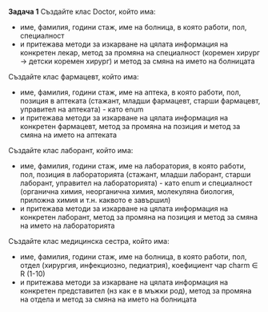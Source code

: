 **Задача 1**
Създайте клас Doctor, който има:
- име, фамилия, години стаж, име на болница, в която работи, пол, специалност
- и притежава методи за изкарване на цялата информация на конкретен лекар, метод за промяна на специалност (коремен хирург -> детски коремен хирург) и метод за смяна на името на болницата

Създайте клас фармацевт, който има:
- име, фамилия, години стаж, име на аптека, в която работи, пол, позиция в аптеката (стажант, младши фармацевт, старши фармацевт, управител на аптеката) - като enum
- и притежава методи за изкарване на цялата информация на конкретен фармацевт, метод за промяна на позиция и метод за смяна на името на аптеката

Създайте клас лаборант, който има:
- име, фамилия, години стаж, име на лаборатория, в която работи, пол, позиция в лабораторията (стажант, младши лаборант, старши лаборант, управител на лабораторията) - като enum и специалност (органична химия, неорганична химия, молекуляна биология, приложна химия и т.н. каквото е завършил)
- и притежава методи за изкарване на цялата информация на конкретен лаборант, метод за промяна на позиция и метод за смяна на името на лабораторията

Създайте клас медицинска сестра, който има:
- име, фамилия, години стаж, име на болница, в която работи, пол, отдел (хирургия, инфекциозно, педиатрия), коефициент чар charm &isin; R (1-10)
- и притежава методи за изкарване на цялата информация на конкретен представител (нз как е в мъжки род), метод за промяна на отдела и метод за смяна на името на болницата
